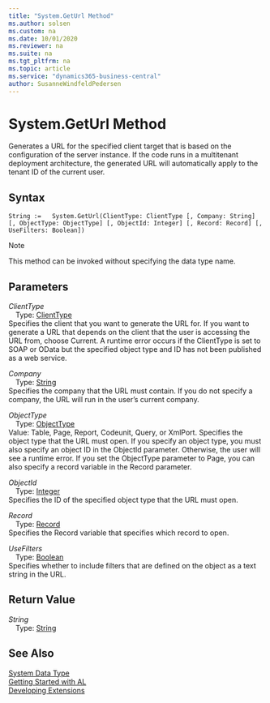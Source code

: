 ```yaml
---
title: "System.GetUrl Method"
ms.author: solsen
ms.custom: na
ms.date: 10/01/2020
ms.reviewer: na
ms.suite: na
ms.tgt_pltfrm: na
ms.topic: article
ms.service: "dynamics365-business-central"
author: SusanneWindfeldPedersen
---
```

[//]: # (START>DO_NOT_EDIT)
[//]: # (IMPORTANT:Do not edit any of the content between here and the END>DO_NOT_EDIT.)
[//]: # (Any modifications should be made in the .xml files in the ModernDev repo.)
# System.GetUrl Method
 Generates a URL for the specified client target that is based on the configuration of the server instance. If the code runs in a multitenant deployment architecture, the generated URL will automatically apply to the tenant ID of the current user.


## Syntax
```
String :=   System.GetUrl(ClientType: ClientType [, Company: String] [, ObjectType: ObjectType] [, ObjectId: Integer] [, Record: Record] [, UseFilters: Boolean])
```
> [!NOTE]  
> This method can be invoked without specifying the data type name.  
## Parameters
*ClientType*  
&emsp;Type: [ClientType](../clienttype/clienttype-option.md)  
Specifies the client that you want to generate the URL for. If you want to generate a URL that depends on the client that the user is accessing the URL from, choose Current. A runtime error occurs if the ClientType is set to SOAP or OData but the specified object type and ID has not been published as a web service.
        
*Company*  
&emsp;Type: [String](../string/string-data-type.md)  
Specifies the company that the URL must contain. If you do not specify a company, the URL will run in the user’s current company.
        
*ObjectType*  
&emsp;Type: [ObjectType](../objecttype/objecttype-option.md)  
Value: Table, Page, Report, Codeunit, Query, or XmlPort. Specifies the object type that the URL must open. If you specify an object type, you must also specify an object ID in the ObjectId parameter. Otherwise, the user will see a runtime error. If you set the ObjectType parameter to Page, you can also specify a record variable in the Record parameter.
          
*ObjectId*  
&emsp;Type: [Integer](../integer/integer-data-type.md)  
Specifies the ID of the specified object type that the URL must open.
        
*Record*  
&emsp;Type: [Record](../record/record-data-type.md)  
Specifies the Record variable that specifies which record to open.
        
*UseFilters*  
&emsp;Type: [Boolean](../boolean/boolean-data-type.md)  
Specifies whether to include filters that are defined on the object as a text string in the URL.
        


## Return Value
*String*  
&emsp;Type: [String](../string/string-data-type.md)  
  


[//]: # (IMPORTANT: END>DO_NOT_EDIT)
## See Also
[System Data Type](system-data-type.md)  
[Getting Started with AL](../../devenv-get-started.md)  
[Developing Extensions](../../devenv-dev-overview.md)